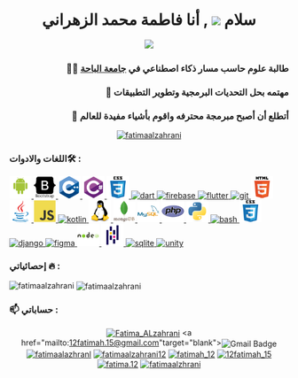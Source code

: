
<!---
- 👋 Hi, I’m @FatimaALzahrani
- 👀 I’m interested in Solving programming challenges, developing websites and applications
- 🌱 I’m currently learning Publishing websites and applications + front-end + application programming
- 💞️ I’m looking to become a professional programmer
- 📫 How to reach me 12fatimah.15@gmail.com

FatimaALzahrani/FatimaALzahrani is a ✨ special ✨ repository because its `README.md` (this file) appears on your GitHub profile.
You can click the Preview link to take a look at your changes.
--->

<!-- سلام , أنا فاطمة الزهراني 
طالبة علوم حاسب مسار ذكاء اصطناعي في جامعة الباحة
مهتمه بحل التحديات البرمجية وتطوير التطبيقات
أتطلع أن أصبح مبرمجة محترفه واقوم بأشياء مفيدة للعالم
 -->
<h1 align="center">سلام
  <img src="https://media.giphy.com/media/hvRJCLFzcasrR4ia7z/giphy.gif" width="30px"/>
 , أنا فاطمة محمد الزهراني</h1>
<div id="header" align="center">
  <img src="https://media4.giphy.com/media/hpXdHPfFI5wTABdDx9/giphy.gif?cid=ecf05e47svoqlujyys5zh9k9br5w55fhiw8cespm4jo070ga&rid=giphy.gif&ct=g" width="500"/>
</div>
<div align="right">
 

### 👨‍💻 طالبة علوم حاسب مسار ذكاء اصطناعي في [جامعة الباحة](https://bu.edu.sa/ar/home)

### 🤩 مهتمه **بحل التحديات البرمجية وتطوير التطبيقات**

### 🔭 أتطلع أن أصبح **مبرمجة محترفه** واقوم بأشياء مفيدة للعالم
 
 
</div>
<p align="center"> <a href="https://github.com/ryo-ma/github-profile-trophy"><img src="https://github-profile-trophy.vercel.app/?username=fatimaalzahrani" alt="fatimaalzahrani" /></a> </p>
<p align="right">
</p>

### اللغات والادوات:hammer_and_wrench: :

<p align="left"> <a href="https://developer.android.com" target="_blank" rel="noreferrer"> <img src="https://raw.githubusercontent.com/devicons/devicon/master/icons/android/android-original-wordmark.svg" alt="android" width="40" height="40"/> </a> <a href="https://getbootstrap.com" target="_blank" rel="noreferrer"> <img src="https://raw.githubusercontent.com/devicons/devicon/master/icons/bootstrap/bootstrap-plain-wordmark.svg" alt="bootstrap" width="40" height="40"/> </a> <a href="https://www.w3schools.com/cpp/" target="_blank" rel="noreferrer"> <img src="https://raw.githubusercontent.com/devicons/devicon/master/icons/cplusplus/cplusplus-original.svg" alt="cplusplus" width="40" height="40"/> </a> <a href="https://www.w3schools.com/cs/" target="_blank" rel="noreferrer"> <img src="https://raw.githubusercontent.com/devicons/devicon/master/icons/csharp/csharp-original.svg" alt="csharp" width="40" height="40"/> </a> <a href="https://www.w3schools.com/css/" target="_blank" rel="noreferrer"> <img src="https://raw.githubusercontent.com/devicons/devicon/master/icons/css3/css3-original-wordmark.svg" alt="css3" width="40" height="40"/> </a> <a href="https://dart.dev" target="_blank" rel="noreferrer"> <img src="https://www.vectorlogo.zone/logos/dartlang/dartlang-icon.svg" alt="dart" width="40" height="40"/> </a> <a href="https://firebase.google.com/" target="_blank" rel="noreferrer"> <img src="https://www.vectorlogo.zone/logos/firebase/firebase-icon.svg" alt="firebase" width="40" height="40"/> </a> <a href="https://flutter.dev" target="_blank" rel="noreferrer"> <img src="https://www.vectorlogo.zone/logos/flutterio/flutterio-icon.svg" alt="flutter" width="40" height="40"/> </a> <a href="https://git-scm.com/" target="_blank" rel="noreferrer"> <img src="https://www.vectorlogo.zone/logos/git-scm/git-scm-icon.svg" alt="git" width="40" height="40"/> </a> <a href="https://www.w3.org/html/" target="_blank" rel="noreferrer"> <img src="https://raw.githubusercontent.com/devicons/devicon/master/icons/html5/html5-original-wordmark.svg" alt="html5" width="40" height="40"/> </a> <a href="https://www.java.com" target="_blank" rel="noreferrer"> <img src="https://raw.githubusercontent.com/devicons/devicon/master/icons/java/java-original.svg" alt="java" width="40" height="40"/> </a> <a href="https://developer.mozilla.org/en-US/docs/Web/JavaScript" target="_blank" rel="noreferrer"> <img src="https://raw.githubusercontent.com/devicons/devicon/master/icons/javascript/javascript-original.svg" alt="javascript" width="40" height="40"/> </a> <a href="https://kotlinlang.org" target="_blank" rel="noreferrer"> <img src="https://www.vectorlogo.zone/logos/kotlinlang/kotlinlang-icon.svg" alt="kotlin" width="40" height="40"/> </a> <a href="https://www.linux.org/" target="_blank" rel="noreferrer"> <img src="https://raw.githubusercontent.com/devicons/devicon/master/icons/linux/linux-original.svg" alt="linux" width="40" height="40"/> </a> <a href="https://www.mongodb.com/" target="_blank" rel="noreferrer"> <img src="https://raw.githubusercontent.com/devicons/devicon/master/icons/mongodb/mongodb-original-wordmark.svg" alt="mongodb" width="40" height="40"/> </a> <a href="https://www.mysql.com/" target="_blank" rel="noreferrer"> <img src="https://raw.githubusercontent.com/devicons/devicon/master/icons/mysql/mysql-original-wordmark.svg" alt="mysql" width="40" height="40"/> </a> <a href="https://www.php.net" target="_blank" rel="noreferrer"> 
 <img src="https://raw.githubusercontent.com/devicons/devicon/master/icons/php/php-original.svg" alt="php" width="40" height="40"/> </a> <a href="https://www.python.org" target="_blank" rel="noreferrer"> 
 <img src="https://raw.githubusercontent.com/devicons/devicon/master/icons/python/python-original.svg" alt="python" width="40" height="40"/> </a><a href="https://www.gnu.org/software/bash/" target="_blank" rel="noreferrer"> <img src="https://www.vectorlogo.zone/logos/gnu_bash/gnu_bash-icon.svg" alt="bash" width="40" height="40"/> </a> <a href="https://www.w3schools.com/css/" target="_blank" rel="noreferrer"> <img src="https://raw.githubusercontent.com/devicons/devicon/master/icons/css3/css3-original-wordmark.svg" alt="css3" width="40" height="40"/> </a> <a href="https://www.djangoproject.com/" target="_blank" rel="noreferrer"> <img src="https://cdn.worldvectorlogo.com/logos/django.svg" alt="django" width="40" height="40"/> </a> <a href="https://www.figma.com/" target="_blank" rel="noreferrer"> <img src="https://www.vectorlogo.zone/logos/figma/figma-icon.svg" alt="figma" width="40" height="40"/> </a> <a href="https://nodejs.org" target="_blank" rel="noreferrer"> <img src="https://raw.githubusercontent.com/devicons/devicon/master/icons/nodejs/nodejs-original-wordmark.svg" alt="nodejs" width="40" height="40"/> </a> <a href="https://pandas.pydata.org/" target="_blank" rel="noreferrer"> <img src="https://raw.githubusercontent.com/devicons/devicon/2ae2a900d2f041da66e950e4d48052658d850630/icons/pandas/pandas-original.svg" alt="pandas" width="40" height="40"/> </a> <a href="https://www.sqlite.org/" target="_blank" rel="noreferrer"> <img src="https://www.vectorlogo.zone/logos/sqlite/sqlite-icon.svg" alt="sqlite" width="40" height="40"/> </a> <a href="https://unity.com/" target="_blank" rel="noreferrer"> <img src="https://www.vectorlogo.zone/logos/unity3d/unity3d-icon.svg" alt="unity" width="40" height="40"/> </a>  </p>
 
### إحصائياتي :fire: :

<p><img align="left" src="https://github-readme-stats.vercel.app/api/top-langs?username=fatimaalzahrani&show_icons=true&locale=en&layout=compact" alt="fatimaalzahrani" /></p>

<p>&nbsp;<img align="center" src="https://github-readme-stats.vercel.app/api?username=fatimaalzahrani&show_icons=true&locale=en" alt="fatimaalzahrani" /></p>

### 📫 حساباتي :

<div id="badges" align="center">
<!--   <a href="your-linkedin-URL">
    <img src="https://img.shields.io/badge/LinkedIn-blue?style=for-the-badge&logo=linkedin&logoColor=white" alt="LinkedIn Badge"/>
  </a>
  <a href="your-youtube-URL">
    <img src="https://img.shields.io/badge/YouTube-red?style=for-the-badge&logo=youtube&logoColor=white" alt="Youtube Badge"/>
  </a>
  <a href="your-twitter-URL">
    <img src="https://img.shields.io/badge/Twitter-blue?style=for-the-badge&logo=twitter&logoColor=white" alt="Twitter Badge"/>
  </a> -->
<!--    <a href="https://www.hackerrank.com/12fatimah_15"><img src="https://www.christian-mcarthur.com/sites/default/files/styles/large/public/field/image/hackerrank-logo.jpg?itok=emkNnuMJ" alt="hakerrank Badge" width="60" height="50"/></a> -->
 
 <a href="https://profile.satr.codes/Fatima_ALzahrani/public/overview" target="blank"><img align="center" src="https://user-images.githubusercontent.com/128253849/226166184-533c35ea-e887-4bc5-86de-f9852560b757.svg" alt="Fatima_ALzahrani" height="30" width="40" /></a>
      <a href="mailto:12fatimah.15@gmail.com"target="blank"><img align="center" src="https://th.bing.com/th?id=OIP.N3cFVgAShuhUnvU-yBB12AHaEK&w=333&h=187&c=8&rs=1&qlt=90&o=6&dpr=1.1&pid=3.1&rm=2" alt="Gmail Badge" height="30" width="40"/>
  </a>
<a href="https://twitter.com/fatimaalazhranl" target="blank"><img align="center" src="https://raw.githubusercontent.com/rahuldkjain/github-profile-readme-generator/master/src/images/icons/Social/twitter.svg" alt="fatimaalazhranl" height="30" width="40" /></a>
<a href="https://kaggle.com/fatimaalzahrani12" target="blank"><img align="center" src="https://raw.githubusercontent.com/rahuldkjain/github-profile-readme-generator/master/src/images/icons/Social/kaggle.svg" alt="fatimaalzahrani12" height="30" width="40" /></a>
<a href="https://www.codechef.com/users/fatimah_12" target="blank"><img align="center" src="https://cdn.jsdelivr.net/npm/simple-icons@3.1.0/icons/codechef.svg" alt="fatimah_12" height="30" width="40" /></a>
<a href="https://www.hackerrank.com/12fatimah_15" target="blank"><img align="center" src="https://raw.githubusercontent.com/rahuldkjain/github-profile-readme-generator/master/src/images/icons/Social/hackerrank.svg" alt="12fatimah_15" height="30" width="40" /></a>
<a href="https://codeforces.com/profile/fatima.12" target="blank"><img align="center" src="https://raw.githubusercontent.com/rahuldkjain/github-profile-readme-generator/master/src/images/icons/Social/codeforces.svg" alt="fatima.12" height="30" width="40" /></a>
<a href="https://www.topcoder.com/members/fatimaalzhrani" target="blank"><img align="center" src="https://raw.githubusercontent.com/rahuldkjain/github-profile-readme-generator/master/src/images/icons/Social/topcoder.svg" alt="fatimaalzhrani" height="30" width="40" /></a>
</div>
<div id="badges" align="center">
  <img src="https://komarev.com/ghpvc/?username=fatimaalzahrani&style=flat-square&color=661650" alt=""/>
</div> 
